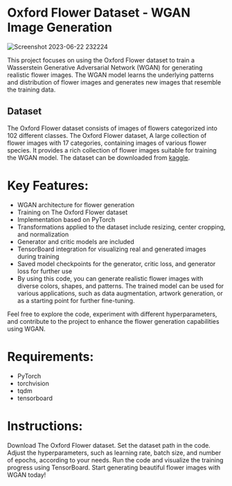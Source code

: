 # Oxford Flower Dataset - WGAN Image Generation


![Screenshot 2023-06-22 232224](https://github.com/sftSalman/FlowerGen-flowerGenerationWGAN/assets/33355278/1dfc7607-d969-405c-82ab-031709795843)

This project focuses on using the Oxford Flower dataset to train a Wasserstein Generative Adversarial Network (WGAN) for generating realistic flower images. The WGAN model learns the underlying patterns and distribution of flower images and generates new images that resemble the training data.

## Dataset

The Oxford Flower dataset consists of images of flowers categorized into 102 different classes. The Oxford Flower dataset, A large collection of flower images with 17 categories, containing images of various flower species. It provides a rich collection of flower images suitable for training the WGAN model. The dataset can be downloaded from [kaggle](https://www.kaggle.com/competitions/oxford-102-flower-pytorch/data).


# Key Features:

- WGAN architecture for flower generation
- Training on The Oxford Flower dataset
- Implementation based on PyTorch
- Transformations applied to the dataset include resizing, center cropping, and normalization
- Generator and critic models are included
- TensorBoard integration for visualizing real and generated images during training
- Saved model checkpoints for the generator, critic loss, and generator loss for further use
- By using this code, you can generate realistic flower images with diverse colors, shapes, and patterns. The trained model can be used for various applications, such as data augmentation, 
 artwork generation, or as a starting point for further fine-tuning.

Feel free to explore the code, experiment with different hyperparameters, and contribute to the project to enhance the flower generation capabilities using WGAN.


# Requirements:

- PyTorch
- torchvision
- tqdm
- tensorboard

# Instructions:

Download The Oxford Flower dataset.
Set the dataset path in the code.
Adjust the hyperparameters, such as learning rate, batch size, and number of epochs, according to your needs.
Run the code and visualize the training progress using TensorBoard.
Start generating beautiful flower images with WGAN today!


